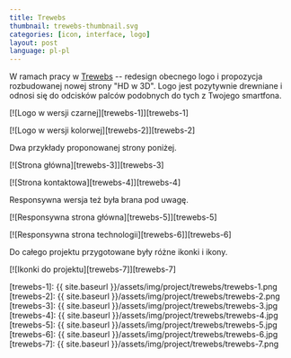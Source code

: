 ```yaml
---
title: Trewebs
thumbnail: trewebs-thumbnail.svg
categories: [icon, interface, logo]
layout: post
language: pl-pl
---
```


W ramach pracy w [Trewebs](http://trewebs.com) -- redesign obecnego logo i propozycja rozbudowanej nowej strony "HD w 3D". Logo jest pozytywnie drewniane i odnosi się do odcisków palców podobnych do tych z Twojego smartfona.

[![Logo w wersji czarnej][trewebs-1]][trewebs-1]

[![Logo w wersji kolorwej][trewebs-2]][trewebs-2]

Dwa przykłady proponowanej strony poniżej.

[![Strona główna][trewebs-3]][trewebs-3]

[![Strona kontaktowa][trewebs-4]][trewebs-4]

Responsywna wersja też była brana pod uwagę.

[![Responsywna strona główna][trewebs-5]][trewebs-5]

[![Responsywna strona technologii][trewebs-6]][trewebs-6]

Do całego projektu przygotowane były różne ikonki i ikony.

[![Ikonki do projektu][trewebs-7]][trewebs-7]

[trewebs-1]: {{ site.baseurl }}/assets/img/project/trewebs/trewebs-1.png
[trewebs-2]: {{ site.baseurl }}/assets/img/project/trewebs/trewebs-2.png
[trewebs-3]: {{ site.baseurl }}/assets/img/project/trewebs/trewebs-3.jpg
[trewebs-4]: {{ site.baseurl }}/assets/img/project/trewebs/trewebs-4.jpg
[trewebs-5]: {{ site.baseurl }}/assets/img/project/trewebs/trewebs-5.jpg
[trewebs-6]: {{ site.baseurl }}/assets/img/project/trewebs/trewebs-6.jpg
[trewebs-7]: {{ site.baseurl }}/assets/img/project/trewebs/trewebs-7.png